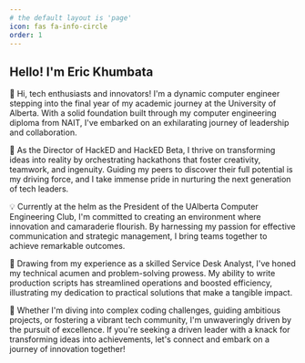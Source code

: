 ```yaml
---
# the default layout is 'page'
icon: fas fa-info-circle
order: 1
---
```


<!-- > Add Markdown syntax content to file `_tabs/about.md`{: .filepath } and it will show up on this page.
{: .prompt-tip } -->

## Hello! I'm Eric Khumbata

👋 Hi, tech enthusiasts and innovators! I'm a dynamic computer engineer stepping into the final year of my academic journey at the University of Alberta. With a solid foundation built through my computer engineering diploma from NAIT, I've embarked on an exhilarating journey of leadership and collaboration.

🎯 As the Director of HackED and HackED Beta, I thrive on transforming ideas into reality by orchestrating hackathons that foster creativity, teamwork, and ingenuity. Guiding my peers to discover their full potential is my driving force, and I take immense pride in nurturing the next generation of tech leaders.

💡 Currently at the helm as the President of the UAlberta Computer Engineering Club, I'm committed to creating an environment where innovation and camaraderie flourish. By harnessing my passion for effective communication and strategic management, I bring teams together to achieve remarkable outcomes.

🔧 Drawing from my experience as a skilled Service Desk Analyst, I've honed my technical acumen and problem-solving prowess. My ability to write production scripts has streamlined operations and boosted efficiency, illustrating my dedication to practical solutions that make a tangible impact.

🌟 Whether I'm diving into complex coding challenges, guiding ambitious projects, or fostering a vibrant tech community, I'm unwaveringly driven by the pursuit of excellence. If you're seeking a driven leader with a knack for transforming ideas into achievements, let's connect and embark on a journey of innovation together!




